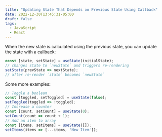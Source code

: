 ```yaml
---
title: "Updating State That Depends on Previous State Using Callback"
date: 2022-12-30T13:45:31-05:00
draft: false
tags:
  - JavaScript
  - React
---
```


When the new state is calculated using the previous state, you can update the state with a callback:

```javascript
const [state, setState] = useState(initialState);
// changes state to `newState` and triggers re-rendering
setState(prevState => nextState);
// after re-render `state` becomes `newState`
```

Some more examples: 

```javascript
// Toggle a boolean
const [toggled, setToggled] = useState(false);
setToggled(toggled => !toggled);
// Increase a counter
const [count, setCount] = useState(0);
setCount(count => count + 1);
// Add an item to array
const [items, setItems] = useState([]);
setItems(items => [...items, 'New Item']);
```